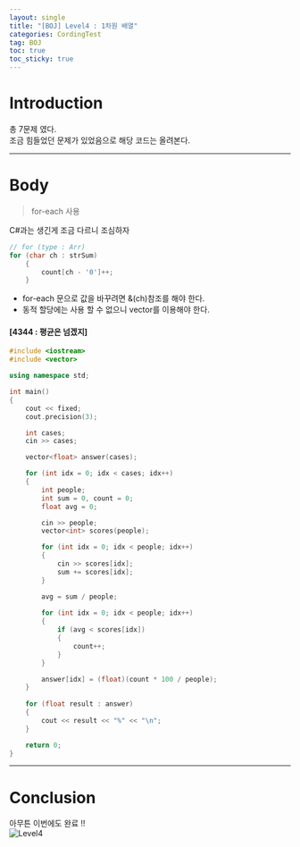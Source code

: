 ```yaml
---
layout: single
title: "[BOJ] Level4 : 1차원 배열"
categories: CordingTest
tag: BOJ
toc: true
toc_sticky: true
---
```


# Introduction
총 7문제 였다. <br>
조금 힘들었던 문제가 있었음으로 해당 코드는 올려본다. <br>

***

# Body
> for-each 사용

C#과는 생긴게 조금 다르니 조심하자

```c++
// for (type : Arr)
for (char ch : strSum)
    {
        count[ch - '0']++;
    }
```

- for-each 문으로 값을 바꾸려면 &(ch)참조를 해야 한다. 
- 동적 할당에는 사용 할 수 없으니 vector를 이용해야 한다.

#### [4344 : 평균은 넘겠지]
```c++
#include <iostream>
#include <vector>

using namespace std;

int main()
{
    cout << fixed;
    cout.precision(3);

    int cases;
    cin >> cases;

    vector<float> answer(cases);

    for (int idx = 0; idx < cases; idx++)
    {
        int people;
        int sum = 0, count = 0;
        float avg = 0;

        cin >> people;
        vector<int> scores(people);

        for (int idx = 0; idx < people; idx++)
        {
            cin >> scores[idx];
            sum += scores[idx];
        }

        avg = sum / people;
        
        for (int idx = 0; idx < people; idx++)
        {
            if (avg < scores[idx])
            {
                count++;
            }
        }

        answer[idx] = (float)(count * 100 / people);
    }
 
    for (float result : answer)
    {
        cout << result << "%" << "\n";
    }

    return 0;
}
```

***

# Conclusion
아무튼 이번에도 완료 !! <br>
![Level4](https://user-images.githubusercontent.com/97664446/168414157-dbeb65ec-2557-4673-8cb6-93d80c93c49f.PNG)